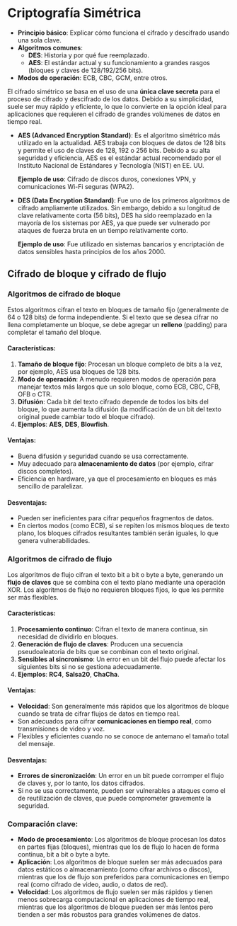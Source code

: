 # Criptografía Simétrica



- **Principio básico**: Explicar cómo funciona el cifrado y descifrado usando una sola clave.
- **Algoritmos comunes**:
    - **DES**: Historia y por qué fue reemplazado.
    - **AES**: El estándar actual y su funcionamiento a grandes rasgos (bloques y claves de 128/192/256 bits).
- **Modos de operación**: ECB, CBC, GCM, entre otros.


El cifrado simétrico se basa en el uso de una **única clave secreta** para el proceso de cifrado y descifrado de los datos. Debido a su simplicidad, suele ser muy rápido y eficiente, lo que lo convierte en la opción ideal para aplicaciones que requieren el cifrado de grandes volúmenes de datos en tiempo real.

- **AES (Advanced Encryption Standard)**: Es el algoritmo simétrico más utilizado en la actualidad. AES trabaja con bloques de datos de 128 bits y permite el uso de claves de 128, 192 o 256 bits. Debido a su alta seguridad y eficiencia, AES es el estándar actual recomendado por el Instituto Nacional de Estándares y Tecnología (NIST) en EE. UU.
  
  **Ejemplo de uso**: Cifrado de discos duros, conexiones VPN, y comunicaciones Wi-Fi seguras (WPA2).
  
- **DES (Data Encryption Standard)**: Fue uno de los primeros algoritmos de cifrado ampliamente utilizados. Sin embargo, debido a su longitud de clave relativamente corta (56 bits), DES ha sido reemplazado en la mayoría de los sistemas por AES, ya que puede ser vulnerado por ataques de fuerza bruta en un tiempo relativamente corto.
  
  **Ejemplo de uso**: Fue utilizado en sistemas bancarios y encriptación de datos sensibles hasta principios de los años 2000.

## Cifrado de bloque y cifrado de flujo

### Algoritmos de cifrado de bloque

Estos algoritmos cifran el texto en bloques de tamaño fijo (generalmente de 64 o 128 bits) de forma independiente. Si el texto que se desea cifrar no llena completamente un bloque, se debe agregar un **relleno** (padding) para completar el tamaño del bloque.

#### Características:

1. **Tamaño de bloque fijo**: Procesan un bloque completo de bits a la vez, por ejemplo, AES usa bloques de 128 bits.
2. **Modo de operación**: A menudo requieren modos de operación para manejar textos más largos que un solo bloque, como ECB, CBC, CFB, OFB o CTR.
3. **Difusión**: Cada bit del texto cifrado depende de todos los bits del bloque, lo que aumenta la difusión (la modificación de un bit del texto original puede cambiar todo el bloque cifrado).
4. **Ejemplos**: **AES**, **DES**, **Blowfish**.

#### Ventajas:

- Buena difusión y seguridad cuando se usa correctamente.
- Muy adecuado para **almacenamiento de datos** (por ejemplo, cifrar discos completos).
- Eficiencia en hardware, ya que el procesamiento en bloques es más sencillo de paralelizar.

#### Desventajas:

- Pueden ser ineficientes para cifrar pequeños fragmentos de datos.
- En ciertos modos (como ECB), si se repiten los mismos bloques de texto plano, los bloques cifrados resultantes también serán iguales, lo que genera vulnerabilidades.


### Algoritmos de cifrado de flujo

Los algoritmos de flujo cifran el texto bit a bit o byte a byte, generando un **flujo de claves** que se combina con el texto plano mediante una operación XOR. Los algoritmos de flujo no requieren bloques fijos, lo que les permite ser más flexibles.

#### Características:

1. **Procesamiento continuo**: Cifran el texto de manera continua, sin necesidad de dividirlo en bloques.
2. **Generación de flujo de claves**: Producen una secuencia pseudoaleatoria de bits que se combinan con el texto original.
3. **Sensibles al sincronismo**: Un error en un bit del flujo puede afectar los siguientes bits si no se gestiona adecuadamente.
4. **Ejemplos**: **RC4**, **Salsa20**, **ChaCha**.

#### Ventajas:

- **Velocidad**: Son generalmente más rápidos que los algoritmos de bloque cuando se trata de cifrar flujos de datos en tiempo real.
- Son adecuados para cifrar **comunicaciones en tiempo real**, como transmisiones de video y voz.
- Flexibles y eficientes cuando no se conoce de antemano el tamaño total del mensaje.

#### Desventajas:

- **Errores de sincronización**: Un error en un bit puede corromper el flujo de claves y, por lo tanto, los datos cifrados.
- Si no se usa correctamente, pueden ser vulnerables a ataques como el de reutilización de claves, que puede comprometer gravemente la seguridad.



### Comparación clave:

- **Modo de procesamiento**: Los algoritmos de bloque procesan los datos en partes fijas (bloques), mientras que los de flujo lo hacen de forma continua, bit a bit o byte a byte.
- **Aplicación**: Los algoritmos de bloque suelen ser más adecuados para datos estáticos o almacenamiento (como cifrar archivos o discos), mientras que los de flujo son preferidos para comunicaciones en tiempo real (como cifrado de video, audio, o datos de red).
- **Velocidad**: Los algoritmos de flujo suelen ser más rápidos y tienen menos sobrecarga computacional en aplicaciones de tiempo real, mientras que los algoritmos de bloque pueden ser más lentos pero tienden a ser más robustos para grandes volúmenes de datos.

